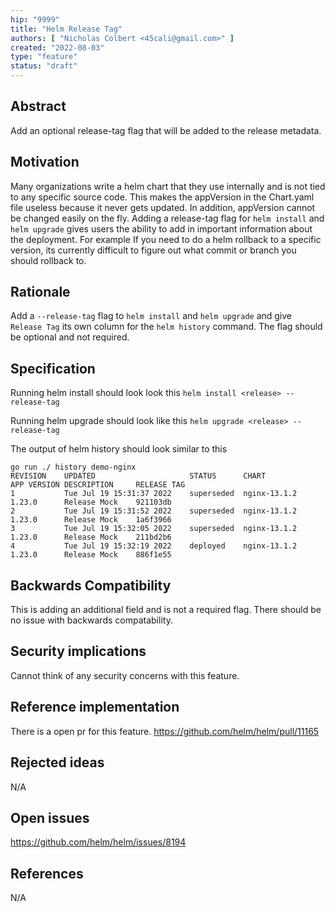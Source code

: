 ```yaml
---
hip: "9999"
title: "Helm Release Tag"
authors: [ "Nicholas Colbert <45cali@gmail.com>" ]
created: "2022-08-03"
type: "feature"
status: "draft"
---
```


## Abstract

Add an optional release-tag flag that will be added to the release metadata.

## Motivation

Many organizations write a helm chart that they use internally and is not tied to any specific source code. This makes the appVersion in the Chart.yaml file useless because it never gets updated. In addition, appVersion cannot be changed easily on the fly. Adding a release-tag flag for `helm install` and `helm upgrade` gives users the ability to add in important information about the deployment. For example If you need to do a helm rollback to a specific version, its currently difficult to figure out what commit or branch you should rollback to. 

## Rationale

Add a `--release-tag` flag to `helm install` and `helm upgrade` and give `Release Tag` its own column for the `helm history` command. The flag should be optional and not required.

## Specification

Running helm install should look look this
`helm install <release> --release-tag`

Running helm upgrade should look like this
`helm upgrade <release> --release-tag`

The output of helm history should look similar to this
```
go run ./ history demo-nginx
REVISION	UPDATED                 	STATUS    	CHART       	APP VERSION	DESCRIPTION 	RELEASE TAG
1       	Tue Jul 19 15:31:37 2022	superseded	nginx-13.1.2	1.23.0     	Release Mock	921103db
2       	Tue Jul 19 15:31:52 2022	superseded	nginx-13.1.2	1.23.0     	Release Mock	1a6f3966
3       	Tue Jul 19 15:32:05 2022	superseded	nginx-13.1.2	1.23.0     	Release Mock	211bd2b6    
4       	Tue Jul 19 15:32:19 2022	deployed  	nginx-13.1.2	1.23.0     	Release Mock	886f1e55
```

## Backwards Compatibility

This is adding an additional field and is not a required flag. There should be no issue with backwards compatability.

## Security implications

Cannot think of any security concerns with this feature.

## Reference implementation

There is a open pr for this feature.
https://github.com/helm/helm/pull/11165

## Rejected ideas

N/A

## Open issues

https://github.com/helm/helm/issues/8194

## References

N/A